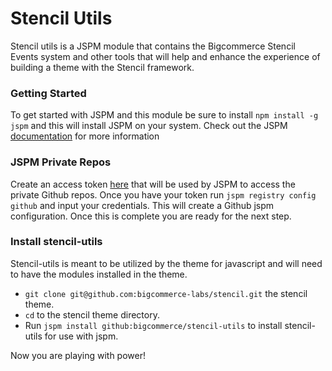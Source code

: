 # Stencil Utils
Stencil utils is a JSPM module that contains the Bigcommerce Stencil Events system and other tools that will help and enhance the
experience of building a theme with the Stencil framework.

### Getting Started
To get started with JSPM and this module be sure to install `npm install -g jspm` and this will install JSPM on your 
system. Check out the JSPM [documentation](https://github.com/jspm/jspm-cli) for more information

### JSPM Private Repos
Create an access token [here](https://github.com/settings/applications) that will be used by JSPM to access the private Github repos.
Once you have your token run `jspm registry config github` and input your credentials. This will create a Github jspm configuration.
Once this is complete you are ready for the next step.

### Install stencil-utils
Stencil-utils is meant to be utilized by the theme for javascript and will need to have the modules installed in the theme.
* `git clone git@github.com:bigcommerce-labs/stencil.git` the stencil theme.
* `cd` to the stencil theme directory.
* Run `jspm install github:bigcommerce/stencil-utils` to install stencil-utils for use with jspm.

Now you are playing with power!
